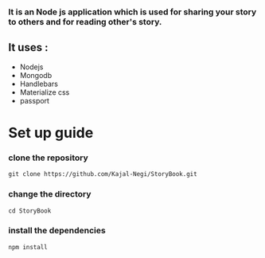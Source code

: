 ### It is an Node js application which is used for sharing your story to others and for reading other's story.

## It uses :
* Nodejs
* Mongodb
* Handlebars
* Materialize css
* passport

#  Set up guide

### clone the repository
```
git clone https://github.com/Kajal-Negi/StoryBook.git
```
### change the directory
```
cd StoryBook
```
### install the dependencies
```
npm install
```
